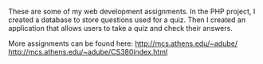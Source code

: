 These are some of my web development assignments. In the PHP project, I created a database to store questions used for a quiz. Then I created an application that allows users to take a quiz and check their answers.

More assignments can be found here:
http://mcs.athens.edu/~adube/
http://mcs.athens.edu/~adube/CS380index.html